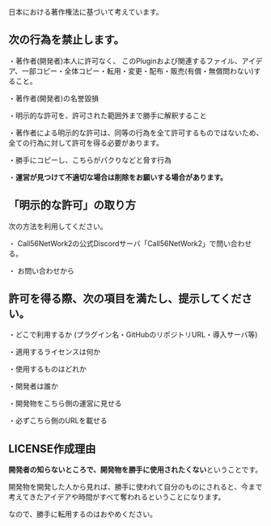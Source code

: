 日本における著作権法に基づいて考えています。

## 次の行為を禁止します。

・著作者(開発者)本人に許可なく、
このPluginおよび関連するファイル、アイデア、一部コピー・全体コピー・転用・変更・配布・販売(有償・無償問わない)すること。

・著作者(開発者)の名誉毀損

・明示的な許可を、許可された範囲外まで勝手に解釈すること

・著作者による明示的な許可は、同等の行為を全て許可するものではないため、全ての行為に対して許可を得る必要があります。

・勝手にコピーし、こちらがパクりなどと脅す行為

・**運営が見つけて不適切な場合は削除をお願いする場合があります。**

## 「明示的な許可」の取り方
次の方法を利用してください。

・ Call56NetWork2の公式Discordサーバ「Call56NetWork2」で問い合わせる。

・ お問い合わせから

## 許可を得る際、次の項目を満たし、提示してください。

・どこで利用するか (プラグイン名・GitHubのリポジトリURL・導入サーバ等)

・適用するライセンスは何か

・使用するものはどれか

・開発者は誰か

・開発物をこちら側の運営に見せる

・必ずこちら側のURLを載せる

## LICENSE作成理由
**開発者の知らないところで、開発物を勝手に使用されたくない**ということです。

開発物を開発した人から見れば、勝手に使われて自分のものにされると、今まで考えてきたアイデアや時間がすべて奪われるということになります。

なので、勝手に転用するのはおやめください。



